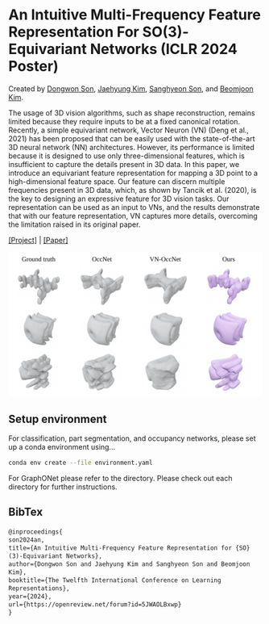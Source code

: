 # An Intuitive Multi-Frequency Feature Representation For SO(3)-Equivariant Networks (ICLR 2024 Poster)

Created by [Dongwon Son](https://dongwon-son.github.io/), [Jaehyung Kim](https://github.com/JaeHyung-Kim), [Sanghyeon Son](https://github.com/ssh98son), and [Beomjoon Kim](https://beomjoonkim.github.io/).


The usage of 3D vision algorithms, such as shape reconstruction, remains limited because they require inputs to be at a fixed canonical rotation. Recently, a simple equivariant network, Vector Neuron (VN) (Deng et al., 2021) has been proposed that can be easily used with the state-of-the-art 3D neural network (NN) architectures. However, its performance is limited because it is designed to use only three-dimensional features, which is insufficient to capture the details present in 3D data. In this paper, we introduce an equivariant feature representation for mapping a 3D point to a high-dimensional feature space. Our feature can discern multiple frequencies present in 3D data, which, as shown by Tancik et al. (2020), is the key to designing an expressive feature for 3D vision tasks. Our representation can be used as an input to VNs, and the results demonstrate that with our feature representation, VN captures more details, overcoming the limitation raised in its original paper.

[[Project]](https://sites.google.com/view/fer-multifrequency-so3/) | [[Paper]](https://openreview.net/forum?id=5JWAOLBxwp)

<img src="asset/teaser.png" width=700>

## Setup environment

For classification, part segmentation, and occupancy networks, please set up a conda environment using...
```bash
conda env create --file environment.yaml
```

For GraphONet please refer to the directory. Please check out each directory for further instructions.

## BibTex
```
@inproceedings{
son2024an,
title={An Intuitive Multi-Frequency Feature Representation for {SO}(3)-Equivariant Networks},
author={Dongwon Son and Jaehyung Kim and Sanghyeon Son and Beomjoon Kim},
booktitle={The Twelfth International Conference on Learning Representations},
year={2024},
url={https://openreview.net/forum?id=5JWAOLBxwp}
}
```

